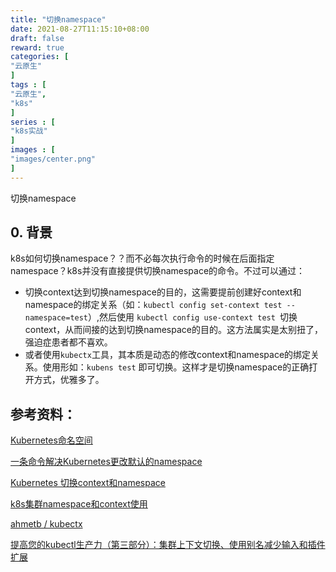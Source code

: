 ```yaml
---
title: "切换namespace"
date: 2021-08-27T11:15:10+08:00
draft: false
reward: true
categories: [
"云原生"
]
tags : [
"云原生",
"k8s"
]
series : [
"k8s实战"
]
images : [
"images/center.png"
]
---
```



切换namespace

## 0. 背景

k8s如何切换namespace？？而不必每次执行命令的时候在后面指定namespace？k8s并没有直接提供切换namespace的命令。不过可以通过：

- 切换context达到切换namespace的目的，这需要提前创建好context和namespace的绑定关系（如：`kubectl config set-context test --namespace=test`）,然后使用 `kubectl config use-context test `切换context，从而间接的达到切换namespace的目的。这方法属实是太别扭了，强迫症患者都不喜欢。
- 或者使用`kubectx`工具，其本质是动态的修改context和namespace的绑定关系。使用形如：`kubens test` 即可切换。这样才是切换namespace的正确打开方式，优雅多了。

## 参考资料：

[Kubernetes命名空间](https://www.cnblogs.com/cocowool/p/kubernetes_namespace.html)

[一条命令解决Kubernetes更改默认的namespace](https://www.jianshu.com/p/e3fd90603229)

[Kubernetes 切换context和namespace](https://blog.csdn.net/qq_19734597/article/details/98175134)

[k8s集群namespace和context使用](https://blog.csdn.net/skh2015java/article/details/108409458)

[ahmetb / kubectx](https://github.com/ahmetb/kubectx)

[提高您的kubectl生产力（第三部分）：集群上下文切换、使用别名减少输入和插件扩展](https://tonybai.com/2019/08/31/kubectl-productivity-part3/)